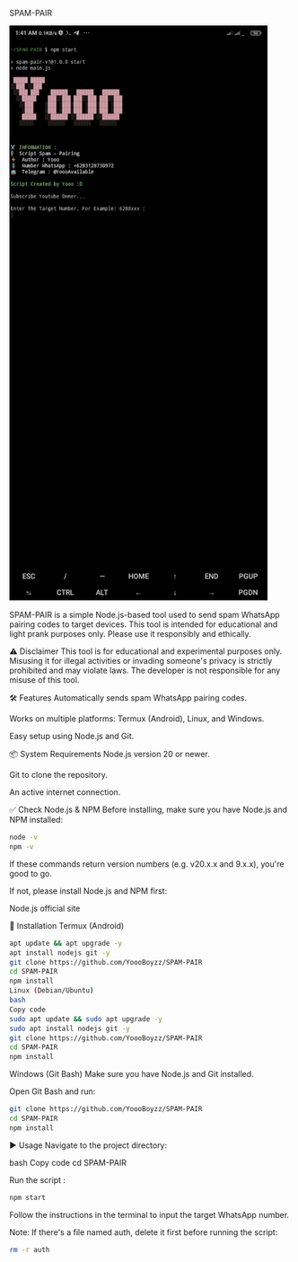 
SPAM-PAIR

![Banner](banner.png)

SPAM-PAIR is a simple Node.js-based tool used to send spam WhatsApp pairing codes to target devices. This tool is intended for educational and light prank purposes only. Please use it responsibly and ethically.

⚠️ Disclaimer
This tool is for educational and experimental purposes only.
Misusing it for illegal activities or invading someone's privacy is strictly prohibited and may violate laws. The developer is not responsible for any misuse of this tool.

🛠️ Features
Automatically sends spam WhatsApp pairing codes.

Works on multiple platforms: Termux (Android), Linux, and Windows.

Easy setup using Node.js and Git.

📦 System Requirements
Node.js version 20 or newer.

Git to clone the repository.

An active internet connection.

✅ Check Node.js & NPM
Before installing, make sure you have Node.js and NPM installed:

```bash
node -v
npm -v
```
If these commands return version numbers (e.g. v20.x.x and 9.x.x), you're good to go.

If not, please install Node.js and NPM first:

Node.js official site

🚀 Installation
Termux (Android)
```bash
apt update && apt upgrade -y
apt install nodejs git -y
git clone https://github.com/YoooBoyzz/SPAM-PAIR
cd SPAM-PAIR
npm install
Linux (Debian/Ubuntu)
bash
Copy code
sudo apt update && sudo apt upgrade -y
sudo apt install nodejs git -y
git clone https://github.com/YoooBoyzz/SPAM-PAIR
cd SPAM-PAIR
npm install
```


Windows (Git Bash)
Make sure you have Node.js and Git installed.

Open Git Bash and run:

```bash
git clone https://github.com/YoooBoyzz/SPAM-PAIR
cd SPAM-PAIR
npm install
```


▶️ Usage
Navigate to the project directory:

bash
Copy code
cd SPAM-PAIR

Run the script :
```bash
npm start
```
Follow the instructions in the terminal to input the target WhatsApp number.


Note: If there's a file named auth, delete it first before running the script:

```bash
rm -r auth
```

